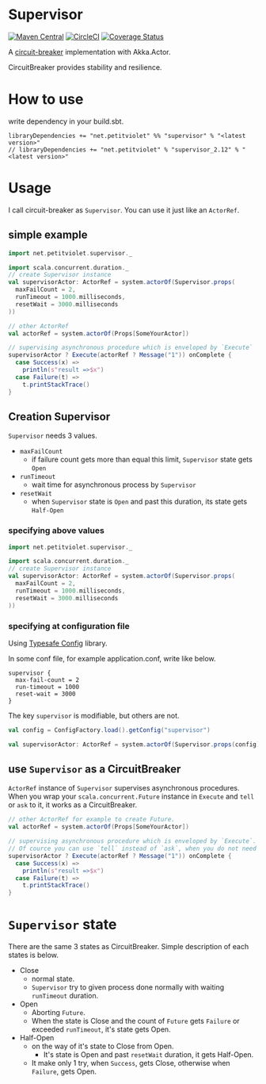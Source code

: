 # Supervisor

[![Maven Central](https://maven-badges.herokuapp.com/maven-central/net.petitviolet/supervisor_2.12/badge.svg)](https://maven-badges.herokuapp.com/maven-central/net.petitviolet/supervisor_2.12)
[![CircleCI](https://circleci.com/gh/petitviolet/supervisor/tree/master.svg?style=svg)](https://circleci.com/gh/petitviolet/supervisor/tree/master)
[![Coverage Status](https://coveralls.io/repos/github/petitviolet/supervisor/badge.svg)](https://coveralls.io/github/petitviolet/supervisor)

A [circuit-breaker](http://martinfowler.com/bliki/CircuitBreaker.html) implementation with Akka.Actor.

CircuitBreaker provides stability and resilience.

# How to use

write dependency in your build.sbt.

```
libraryDependencies += "net.petitviolet" %% "supervisor" % "<latest version>"
// libraryDependencies += "net.petitviolet" % "supervisor_2.12" % "<latest version>"
```

# Usage

I call circuit-breaker as `Supervisor`.
You can use it just like an `ActorRef`.

## simple example

```scala
import net.petitviolet.supervisor._

import scala.concurrent.duration._
// create Supervisor instance
val supervisorActor: ActorRef = system.actorOf(Supervisor.props(
  maxFailCount = 2,
  runTimeout = 1000.milliseconds,
  resetWait = 3000.milliseconds
))

// other ActorRef
val actorRef = system.actorOf(Props[SomeYourActor])

// supervising asynchronous procedure which is enveloped by `Execute`
supervisorActor ? Execute(actorRef ? Message("1")) onComplete { 
  case Success(x) =>
    println(s"result =>$x") 
  case Failure(t) =>
    t.printStackTrace()
}
```

## Creation Supervisor

`Supervisor` needs 3 values.

- `maxFailCount`
    - if failure count gets more than equal this limit, `Supervisor` state gets `Open`
- `runTimeout`
    - wait time for asynchronous process by `Supervisor`
- `resetWait`
    - when `Supervisor` state is `Open` and past this duration, its state gets `Half-Open`

### specifying above values

```scala
import net.petitviolet.supervisor._

import scala.concurrent.duration._
// create Supervisor instance
val supervisorActor: ActorRef = system.actorOf(Supervisor.props(
  maxFailCount = 2,
  runTimeout = 1000.milliseconds,
  resetWait = 3000.milliseconds
))
```

### specifying at configuration file

Using [Typesafe Config](https://github.com/typesafehub/config) library.

In some conf file, for example application.conf, write like below.

```
supervisor {
  max-fail-count = 2
  run-timeout = 1000
  reset-wait = 3000
}
```

The key `supervisor` is modifiable, but others are not.

```scala
val config = ConfigFactory.load().getConfig("supervisor")

val supervisorActor: ActorRef = system.actorOf(Supervisor.props(config))
```

## use `Supervisor` as a CircuitBreaker

`ActorRef` instance of `Supervisor` supervises asynchronous procedures.
When you wrap your `scala.concurrent.Future` instance in `Execute` and `tell` or `ask` to it, it works as a CircuitBreaker.

```scala
// other ActorRef for example to create Future.
val actorRef = system.actorOf(Props[SomeYourActor])

// supervising asynchronous procedure which is enveloped by `Execute`.
// Of cource you can use `tell` instead of `ask`, when you do not need result of Future.
supervisorActor ? Execute(actorRef ? Message("1")) onComplete { 
  case Success(x) =>
    println(s"result =>$x") 
  case Failure(t) =>
    t.printStackTrace()
}
```

# `Supervisor` state

There are the same 3 states as CircuitBreaker.
Simple description of each states is below.

- Close
    - normal state.
    - `Supervisor` try to given process done normally with waiting `runTimeout` duration.
- Open
    - Aborting `Future`.
    - When the state is Close and the count of `Future` gets `Failure` or exceeded `runTimeout`, it's state gets Open.
- Half-Open
    - on the way of it's state to Close from Open.
        - It's state is Open and past `resetWait` duration, it gets Half-Open.
    - It make only 1 try, when `Success`, gets Close, otherwise when `Failure`, gets Open.
